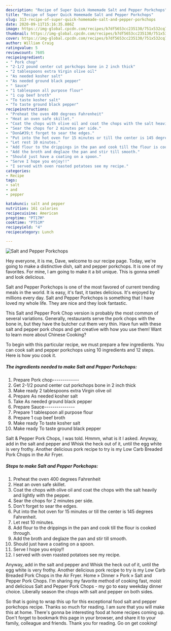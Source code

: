 ```yaml
---
description: "Recipe of Super Quick Homemade Salt and Pepper Porkchops"
title: "Recipe of Super Quick Homemade Salt and Pepper Porkchops"
slug: 313-recipe-of-super-quick-homemade-salt-and-pepper-porkchops
date: 2020-09-11T15:16:35.886Z
image: https://img-global.cpcdn.com/recipes/b7df5653cc235130/751x532cq70/salt-and-pepper-porkchops-recipe-main-photo.jpg
thumbnail: https://img-global.cpcdn.com/recipes/b7df5653cc235130/751x532cq70/salt-and-pepper-porkchops-recipe-main-photo.jpg
cover: https://img-global.cpcdn.com/recipes/b7df5653cc235130/751x532cq70/salt-and-pepper-porkchops-recipe-main-photo.jpg
author: William Craig
ratingvalue: 5
reviewcount: 7605
recipeingredient:
- " Pork chop"
- "2-1/2 pound center cut porkchops bone in 2 inch thick"
- "2 tablespoons extra Virgin olive oil"
- "As needed kosher salt"
- "As needed ground black pepper"
- " Sauce"
- "1 tablespoon all purpose flour"
- "1 cup beef broth"
- "To taste kosher salt"
- "To taste ground black pepper"
recipeinstructions:
- "Preheat the oven 400 degrees Fahrenheit"
- "Heat an oven safe skillet."
- "Coat the chops with olive oil and coat the chops with the salt heavily and lightly with the pepper."
- "Sear the chops for 2 minutes per side."
- "Don&#39;t forget to sear the edges."
- "Put into the hot oven for 15 minutes or till the center is 145 degrees Fahrenheit."
- "Let rest 10 minutes."
- "Add flour to the drippings in the pan and cook till the flour is cooked through."
- "Add the broth and deglaze the pan and stir till smooth."
- "Should just have a coating on a spoon."
- "Serve I hope you enjoy!!"
- "I served with oven roasted potatoes see my recipe."
categories:
- Recipe
tags:
- salt
- and
- pepper

katakunci: salt and pepper 
nutrition: 161 calories
recipecuisine: American
preptime: "PT17M"
cooktime: "PT51M"
recipeyield: "4"
recipecategory: Lunch

---
```



![Salt and Pepper Porkchops](https://img-global.cpcdn.com/recipes/b7df5653cc235130/751x532cq70/salt-and-pepper-porkchops-recipe-main-photo.jpg)

Hey everyone, it is me, Dave, welcome to our recipe page. Today, we're going to make a distinctive dish, salt and pepper porkchops. It is one of my favorites. For mine, I am going to make it a bit unique. This is gonna smell and look delicious.

Salt and Pepper Porkchops is one of the most favored of current trending meals in the world. It is easy, it's fast, it tastes delicious. It's enjoyed by millions every day. Salt and Pepper Porkchops is something that I have loved my whole life. They are nice and they look fantastic.

This Salt and Pepper Pork Chop version is probably the most common of several variations. Generally, restaurants serve the pork chops with the bone in, but they have the butcher cut them very thin. Have fun with these salt and pepper pork chops and get creative with how you use them! Want to learn more about Chinese Cooking?


To begin with this particular recipe, we must prepare a few ingredients. You can cook salt and pepper porkchops using 10 ingredients and 12 steps. Here is how you cook it.

<!--inarticleads1-->

##### The ingredients needed to make Salt and Pepper Porkchops:

1. Prepare  Pork chop-------------
1. Get 2-1/2 pound center cut porkchops bone in 2 inch thick
1. Make ready 2 tablespoons extra Virgin olive oil
1. Prepare As needed kosher salt
1. Take As needed ground black pepper
1. Prepare  Sauce---------------
1. Prepare 1 tablespoon all purpose flour
1. Prepare 1 cup beef broth
1. Make ready To taste kosher salt
1. Make ready To taste ground black pepper


Salt &amp; Pepper Pork Chops, I was told. Hmmm, what is it I asked. Anyway, add in the salt and pepper and Whisk the heck out of it, until the egg white is very frothy. Another delicious pork recipe to try is my Low Carb Breaded Pork Chops in the Air Fryer. 

<!--inarticleads2-->

##### Steps to make Salt and Pepper Porkchops:

1. Preheat the oven 400 degrees Fahrenheit
1. Heat an oven safe skillet.
1. Coat the chops with olive oil and coat the chops with the salt heavily and lightly with the pepper.
1. Sear the chops for 2 minutes per side.
1. Don&#39;t forget to sear the edges.
1. Put into the hot oven for 15 minutes or till the center is 145 degrees Fahrenheit.
1. Let rest 10 minutes.
1. Add flour to the drippings in the pan and cook till the flour is cooked through.
1. Add the broth and deglaze the pan and stir till smooth.
1. Should just have a coating on a spoon.
1. Serve I hope you enjoy!!
1. I served with oven roasted potatoes see my recipe.


Anyway, add in the salt and pepper and Whisk the heck out of it, until the egg white is very frothy. Another delicious pork recipe to try is my Low Carb Breaded Pork Chops in the Air Fryer. Home » Dinner » Pork » Salt and Pepper Pork Chops. I&#39;m sharing my favorite method of cooking fast, moist and delicious Salt and Pepper Pork Chops - my go to easy weekday dinner choice. Liberally season the chops with salt and pepper on both sides. 

So that is going to wrap this up for this exceptional food salt and pepper porkchops recipe. Thanks so much for reading. I am sure that you will make this at home. There's gonna be interesting food at home recipes coming up. Don't forget to bookmark this page in your browser, and share it to your family, colleague and friends. Thank you for reading. Go on get cooking!
